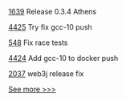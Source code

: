 
[1639](https://github.com/hyperledger/solang/pull/1639) Release 0.3.4 Athens

[4425](https://github.com/hyperledger/iroha/pull/4425) Try fix gcc-10 push

[548](https://github.com/hyperledger-labs/fabric-smart-client/pull/548) Fix race tests

[4424](https://github.com/hyperledger/iroha/pull/4424) Add gcc-10 to docker push

[2037](https://github.com/hyperledger/web3j/pull/2037) web3j release fix


[See more >>>](https://start-here.hyperledger.org/pull-requests)
